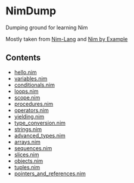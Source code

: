 # NimDump

Dumping ground for learning Nim

Mostly taken from [Nim-Lang](https://nim-lang.org/docs/tut1.html) and [Nim by Example](https://nim-by-example.github.io/getting_started/)

## Contents

* [hello.nim](https://github.com/James-P-D/NimDump/blob/master/src/hello.nim)  
* [variables.nim](https://github.com/James-P-D/NimDump/blob/master/src/variables.nim)  
* [conditionals.nim](https://github.com/James-P-D/NimDump/blob/master/src/conditionals.nim)  
* [loops.nim](https://github.com/James-P-D/NimDump/blob/master/src/loops.nim)  
* [scope.nim](https://github.com/James-P-D/NimDump/blob/master/src/scope.nim)  
* [procedures.nim](https://github.com/James-P-D/NimDump/blob/master/src/procedures.nim)  
* [operators.nim](https://github.com/James-P-D/NimDump/blob/master/src/operators.nim)  
* [yielding.nim](https://github.com/James-P-D/NimDump/blob/master/src/yielding.nim)  
* [type_conversion.nim](https://github.com/James-P-D/NimDump/blob/master/src/type_conversion.nim)  
* [strings.nim](https://github.com/James-P-D/NimDump/blob/master/src/strings.nim)  
* [advanced_types.nim](https://github.com/James-P-D/NimDump/blob/master/src/advanced_types.nim)  
* [arrays.nim](https://github.com/James-P-D/NimDump/blob/master/src/arrays.nim)  
* [sequences.nim](https://github.com/James-P-D/NimDump/blob/master/src/sequences.nim)  
* [slices.nim](https://github.com/James-P-D/NimDump/blob/master/src/slices.nim)  
* [objects.nim](https://github.com/James-P-D/NimDump/blob/master/src/objects.nim)  
* [tuples.nim](https://github.com/James-P-D/NimDump/blob/master/src/tuples.nim)  
* [pointers_and_references.nim](https://github.com/James-P-D/NimDump/blob/master/src/pointers_and_references.nim)  
<!--
* [variables.nim](https://github.com/James-P-D/NimDump/blob/master/src/variables.nim)  
* [variables.nim](https://github.com/James-P-D/NimDump/blob/master/src/variables.nim)  
* [variables.nim](https://github.com/James-P-D/NimDump/blob/master/src/variables.nim)  
* [variables.nim](https://github.com/James-P-D/NimDump/blob/master/src/variables.nim)  
* [variables.nim](https://github.com/James-P-D/NimDump/blob/master/src/variables.nim)  
* [variables.nim](https://github.com/James-P-D/NimDump/blob/master/src/variables.nim)  
* [variables.nim](https://github.com/James-P-D/NimDump/blob/master/src/variables.nim)  
* [variables.nim](https://github.com/James-P-D/NimDump/blob/master/src/variables.nim)  
* [variables.nim](https://github.com/James-P-D/NimDump/blob/master/src/variables.nim)  
* [variables.nim](https://github.com/James-P-D/NimDump/blob/master/src/variables.nim)  
-->